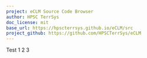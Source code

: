 ```yaml
---
project: eCLM Source Code Browser
author: HPSC TerrSys
doc_license: mit
base_url: https://hpscterrsys.github.io/eCLM/src
project_github: https://github.com/HPSCTerrSys/eCLM
---
```


Test 1 2 3

<!--
FORD (FORtran Documenter) project options list:

https://forddocs.readthedocs.io/en/latest/user_guide/project_file_options.html#project-file-options
-->

